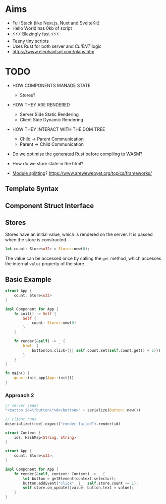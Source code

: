 # Aims

- Full Stack (like Next.js, Nuxt and SvelteKit)
- Hello World has 0kb of script
- ⚡⚡⚡ Blazingly fast ⚡⚡⚡
- Teeny tiny scripts
- Uses Rust for both server and _CLIENT_ logic
- https://www.elephantsql.com/plans.htm

# TODO

- HOW COMPONENTS MANAGE STATE
  - Stores?
- HOW THEY ARE RENDERED
  - Server Side Static Rendering
  - Client Side Dynamic Rendering
- HOW THEY INTERACT WITH THE DOM TREE

  - Child -> Parent Communication
  - Parent -> Child Communication

- Do we optimise the generated Rust before compiling to WASM?
- How do we store state in the html?
- [Module splitting](https://emscripten.org/docs/optimizing/Module-Splitting.html#module-splitting)?
  https://www.arewewebyet.org/topics/frameworks/

## Template Syntax

## Component Struct Interface

## Stores

Stores have an initial value, which is rendered on the server. It is passed when the store is constructed.

```rust
let count: Store<u32> = Store::new(0);
```

The value can be accessed once by calling the `get` method, which accesses the internal `value` property of the store.

## Basic Example

```rust
struct App {
    count: Store<u32>
}

impl Component for App {
    fn init() -> Self {
        Self {
            count: Store::new(0)
        }
    }

    fn render(&self) -> _ {
        html! {
            button(on:click={|| self.count.set(self.count.get() + 1)}) { $self.count }
        }
    }
}

fn main() {
    quux::init_app(App::init())
}
```

### Approach 2

```rust
// server sends
"<button id=\"button\">0</button>" + serialize(Button::new())

// client runs
deserialize(tree).expect("render failed").render(id)

struct Context {
    ids: HashMap<String, String>
}

struct App {
    count: Store<u32>,
}

impl Component for App {
    fn render(&self, context: Context) -> _ {
        let button = getElement(context.selector);
        button.addEvent("click", |_| self.store.count += 1);
        self.store.on_update(|value| button.text = value);
    }
}
```
